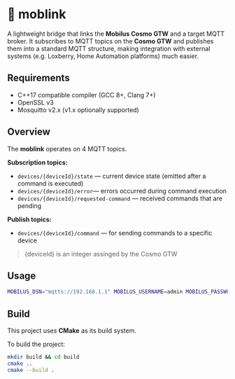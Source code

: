# 🔗 moblink

A lightweight bridge that links the **Mobilus Cosmo GTW** and a target MQTT broker. It subscribes to MQTT topics on the **Cosmo GTW** and publishes them into a standard MQTT structure, making integration with external systems (e.g. Loxberry, Home Automation platforms) much easier.

## Requirements

* C++17 compatible compiler (GCC 8+, Clang 7+)
* OpenSSL v3
* Mosquitto v2.x (v1.x optionally supported)

## Overview

The **moblink** operates on 4 MQTT topics.

**Subscription topics:**

* `devices/{deviceId}/state` — current device state (emitted after a command is executed)
* `devices/{deviceId}/error`— errors occurred during command execution
* `devices/{deviceId}/requested-command` — received commands that are pending

**Publish topics:**

* `devices/{deviceId}/command` — for sending commands to a specific device

> {deviceId} is an integer assinged by the Cosmo GTW

## Usage

```bash
MOBILUS_DSN="mqtts://192.168.1.1" MOBILUS_USERNAME=admin MOBILUS_PASSWORD=admin TARGET_DSN="mqtt://127.0.0.1:1883" ./moblink
```

## Build

This project uses **CMake** as its build system.

To build the project:

```bash
mkdir build && cd build
cmake ..
cmake --build .
```
